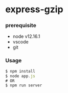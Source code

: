 # express-gzip


### prerequisite
 - node v12.16.1
 - vscode
 - git


### Usage
```js
$ npm install
$ node app.js
# OR
$ npm run server
```


